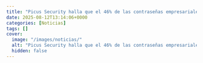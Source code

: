 ```yaml
---
title: "Picus Security halla que el 46% de las contraseñas empresariales son vulnerables a ser descifradas, el doble que en 2024"
date: 2025-08-12T13:14:06+0000
categories: [Noticias]
tags: []
cover:
  image: "/images/noticias/"
  alt: "Picus Security halla que el 46% de las contraseñas empresariales son vulnerables a ser descifradas, el doble que en 2024"
  hidden: false
---
```



